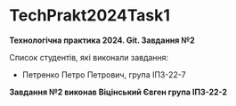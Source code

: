 # TechPrakt2024Task1
**Технологічна практика 2024. Git. Завдання №2**

Список студентів, які виконали завдання:
* Петренко Петро Петрович, група ІПЗ-22-7

**Завдання №2 виконав Віцінський Євген група ІПЗ-22-2**
